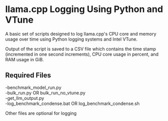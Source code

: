 # llama.cpp Logging Using Python and VTune
A basic set of scripts designed to log llama.cpp's CPU core and memory usage over time using Python logging systems and Intel VTune.  
  
Output of the script is saved to a CSV file which contains the time stamp (incremented in one second increments), CPU core usage in percent, and RAM usage in GiB.  

## Required Files
  -benchmark_model_run.py  
  -bulk_run.py OR bulk_run_no_vtune.py  
  -get_llm_output.py  
  -log_benchmark_condense.bat OR log_benchmark_condense.sh  
  
Other files are optional for logging
